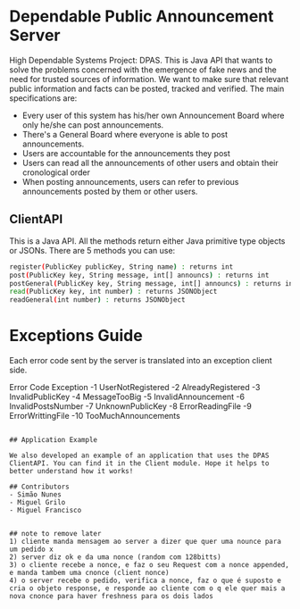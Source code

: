 # Dependable Public Announcement Server
High Dependable Systems Project: DPAS.
This is Java API that wants to solve the problems concerned with the emergence of fake news and the need for trusted sources of information. We want to make sure that relevant public information and facts can be posted, tracked and verified.
	The main specifications are:
- Every user of this system has his/her own Announcement Board where only he/she can post announcements.
- There's a General Board where everyone is able to post announcements.
- Users are accountable for the announcements they post
- Users can read all the announcements of other users and obtain their cronological order
- When posting announcements, users can refer to previous announcements posted by them or other users.

## ClientAPI
This is a Java API. All the methods return either Java primitive type objects or JSONs.
There are 5 methods you can use:
```bash
register(PublicKey publicKey, String name) : returns int
post(PublicKey key, String message, int[] announcs) : returns int
postGeneral(PublicKey key, String message, int[] announcs) : returns int
read(PublicKey key, int number) : returns JSONObject
readGeneral(int number) : returns JSONObject
```

# Exceptions Guide

Each error code sent by the server is translated into an exception client side.

Error Code                     Exception
-1                             UserNotRegistered
-2                             AlreadyRegistered
-3                             InvalidPublicKey
-4                             MessageTooBig
-5                             InvalidAnnouncement
-6                             InvalidPostsNumber
-7                             UnknownPublicKey
-8                             ErrorReadingFile
-9                             ErrorWrittingFile
-10                            TooMuchAnnouncements
```

## Application Example

We also developed an example of an application that uses the DPAS ClientAPI. You can find it in the Client module. Hope it helps to better understand how it works!

## Contributors
- Simão Nunes
- Miguel Grilo
- Miguel Francisco


## note to remove later
1) cliente manda mensagem ao server a dizer que quer uma nounce para um pedido x
2) server diz ok e da uma nonce (random com 128bitts)
3) o cliente recebe a nonce, e faz o seu Request com a nonce appended, e manda tambem uma cnonce (client nonce)
4) o server recebe o pedido, verifica a nonce, faz o que é suposto e cria o objeto response, e responde ao cliente com o q ele quer mais a nova cnonce para haver freshness para os dois lados

